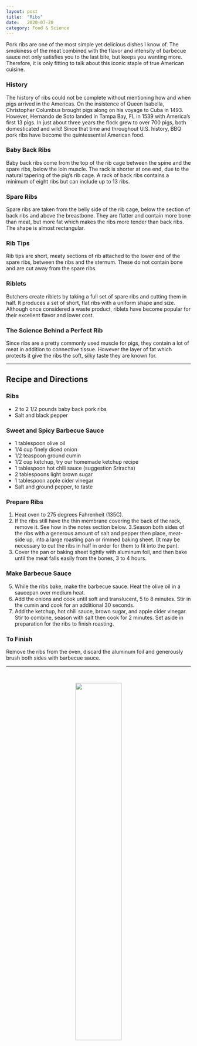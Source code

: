 ```yaml
---
layout: post
title:  "Ribs"
date:   2020-07-20
category: Food & Science
---
```

Pork ribs are one of the most simple yet delicious dishes I know of. The smokiness of the meat combined with the flavor and intensity of barbecue sauce not only satisfies you to the last bite, but keeps you wanting more. Therefore, it is only fitting to talk about this iconic staple of true American cuisine.

### History

The history of ribs could not be complete without mentioning how and when pigs arrived in the Americas. On the insistence of Queen Isabella, Christopher Columbus brought pigs along on his voyage to Cuba in 1493. However, Hernando de Soto landed in Tampa Bay, FL in 1539 with America’s first 13 pigs. In just about three years the flock grew to over 700 pigs, both domesticated and wild! Since that time and throughout U.S. history, BBQ pork ribs have become the quintessential American food.

### Baby Back Ribs

Baby back ribs come from the top of the rib cage between the spine and the spare ribs, below the loin muscle. The rack is shorter at one end, due to the natural tapering of the pig’s rib cage. A rack of back ribs contains a minimum of eight ribs but can include up to 13 ribs.

### Spare Ribs

Spare ribs are taken from the belly side of the rib cage, below the section of back ribs and above the breastbone. They are flatter and contain more bone than meat, but more fat which makes the ribs more tender than back ribs. The shape is almost rectangular.

### Rib Tips

Rib tips are short, meaty sections of rib attached to the lower end of the spare ribs, between the ribs and the sternum. These do not contain bone and are cut away from the spare ribs.

### Riblets

Butchers create riblets by taking a full set of spare ribs and cutting them in half. It produces a set of short, flat ribs with a uniform shape and size. Although once considered a waste product, riblets have become popular for their excellent flavor and lower cost.

### The Science Behind a Perfect Rib

Since ribs are a pretty commonly used muscle for pigs, they contain a lot of meat in addition to connective tissue. However the layer of fat which protects it give the ribs the soft, silky taste they are known for.

---

## Recipe and Directions

### Ribs

- 2 to 2 1/2 pounds baby back pork ribs
- Salt and black pepper

### Sweet and Spicy Barbecue Sauce 

- 1 tablespoon olive oil
- 1/4 cup finely diced onion
- 1/2 teaspoon ground cumin
- 1/2 cup ketchup, try our homemade ketchup recipe
- 1 tablespoon hot chili sauce (suggestion Sriracha)
- 2 tablespoons light brown sugar
- 1 tablespoon apple cider vinegar
- Salt and ground pepper, to taste

### Prepare Ribs

1. Heat oven to 275 degrees Fahrenheit (135C).
2. If the ribs still have the thin membrane covering the back of the rack, remove it. See how in the notes section below.
3.Season both sides of the ribs with a generous amount of salt and pepper then place, meat-side up, into a large roasting pan or rimmed baking sheet. (It may be necessary to cut the ribs in half in order for them to fit into the pan).
4. Cover the pan or baking sheet tightly with aluminum foil, and then bake until the meat falls easily from the bones, 3 to 4 hours.

### Make Barbecue Sauce

5. While the ribs bake, make the barbecue sauce. Heat the olive oil in a saucepan over medium heat.
6. Add the onions and cook until soft and translucent, 5 to 8 minutes. Stir in the cumin and cook for an additional 30 seconds.
7. Add the ketchup, hot chili sauce, brown sugar, and apple cider vinegar. Stir to combine, season with salt then cook for 2 minutes. Set aside in preparation for the ribs to finish roasting.

### To Finish

Remove the ribs from the oven, discard the aluminum foil and generously brush both sides with barbecue sauce.

---
<br>

<p align="center">
  <img src="https://anirudhvenk.github.io/rudh-blog/assets/ribs/ribs1.jpeg" width="50%" />
</p>
